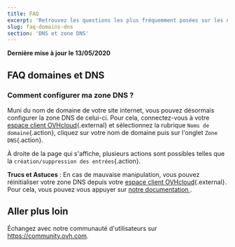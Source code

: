 ```yaml
---
title: FAQ
excerpt: 'Retrouvez les questions les plus fréquemment posées sur les noms de domaines et DNS'
slug: faq-domains-dns
section: 'DNS et zone DNS'
---
```


**Dernière mise à jour le 13/05/2020**

## FAQ domaines et DNS

### Comment configurer ma zone DNS ? 

Muni du nom de domaine de votre site internet, vous pouvez désormais configurer la zone DNS de celui-ci. Pour cela, connectez-vous à votre [espace client OVHcloud](https://ca.ovh.com/auth/?action=gotomanager&from=https://www.ovh.com/ca/fr/&ovhSubsidiary=qc){.external} et sélectionnez la rubrique `Noms de domaine`{.action}, cliquez sur votre nom de domaine puis sur l'onglet `Zone DNS`{.action}. 

À droite de la page qui s'affiche, plusieurs actions sont possibles telles que la `création/suppression des entrées`{.action}.

**Trucs et Astuces** : En cas de mauvaise manipulation, vous pouvez réinitialiser votre zone DNS depuis votre [espace client OVHcloud](https://ca.ovh.com/auth/?action=gotomanager&from=https://www.ovh.com/ca/fr/&ovhSubsidiary=qc){.external}. Pour cela, vous pouvez vous appuyer sur [notre documentation ](../editer-ma-zone-dns/).

## Aller plus loin

Échangez avec notre communauté d'utilisateurs sur <https://community.ovh.com>.